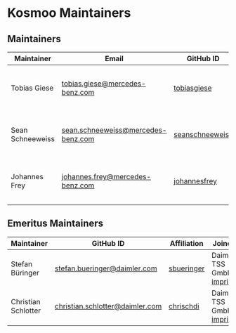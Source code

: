 <!-- SPDX-License-Identifier: MIT --->
# Kosmoo Maintainers

## Maintainers

| Maintainer       | Email                                | GitHub ID                                             | Affiliation                                                                                                                      | Joined     |
| ---------------- | ------------------------------------ | ----------------------------------------------------- | -------------------------------------------------------------------------------------------------------------------------------- |------------|
| Tobias Giese     | <tobias.giese@mercedes-benz.com>     | [tobiasgiese](https://github.com/tobiasgiese)         | Mercedes-Benz Tech Innovation GmbH, [imprint](https://github.com/mercedes-benz/daimler-foss/blob/master/PROVIDER_INFORMATION.md) | 2022-03-18 |
| Sean Schneeweiss | <sean.schneeweiss@mercedes-benz.com> | [seanschneeweiss](https://github.com/seanschneeweiss) | Mercedes-Benz Tech Innovation GmbH, [imprint](https://github.com/mercedes-benz/daimler-foss/blob/master/PROVIDER_INFORMATION.md) | 2022-03-18 |
| Johannes Frey    | <johannes.frey@mercedes-benz.com>    | [johannesfrey](https://github.com/johannesfrey)       | Mercedes-Benz Tech Innovation GmbH, [imprint](https://github.com/mercedes-benz/daimler-foss/blob/master/PROVIDER_INFORMATION.md) | 2022-04-20 |

## Emeritus Maintainers

| Maintainer          | GitHub ID                         | Affiliation                                 | Joined                                                                                            | Left       |            |
| ------------------- | --------------------------------- | ------------------------------------------- | ------------------------------------------------------------------------------------------------- | ---------- | ---------- |
| Stefan Büringer     | <stefan.bueringer@daimler.com>    | [sbueringer](https://github.com/sbueringer) | Daimler TSS GmbH, [imprint](https://github.com/Daimler/daimler-foss/blob/master/LEGAL_IMPRINT.md) | -          | 2021-06-30 |
| Christian Schlotter | <christian.schlotter@daimler.com> | [chrischdi](https://github.com/chrischdi)   | Daimler TSS GmbH, [imprint](https://github.com/Daimler/daimler-foss/blob/master/LEGAL_IMPRINT.md) | 2019-08-07 | 2022-03-31 |


